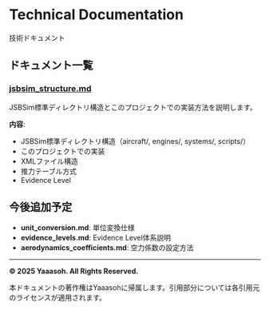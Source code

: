 # Technical Documentation

技術ドキュメント

## ドキュメント一覧

### [jsbsim_structure.md](jsbsim_structure.md)

JSBSim標準ディレクトリ構造とこのプロジェクトでの実装方法を説明します。

**内容**:
- JSBSim標準ディレクトリ構造（aircraft/, engines/, systems/, scripts/）
- このプロジェクトでの実装
- XMLファイル構造
- 推力テーブル方式
- Evidence Level

## 今後追加予定

- **unit_conversion.md**: 単位変換仕様
- **evidence_levels.md**: Evidence Level体系説明
- **aerodynamics_coefficients.md**: 空力係数の設定方法

---

**© 2025 Yaaasoh. All Rights Reserved.**

本ドキュメントの著作権はYaaasohに帰属します。引用部分については各引用元のライセンスが適用されます。
